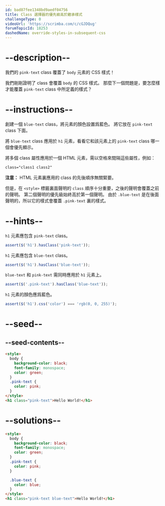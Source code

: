 ```yaml
---
id: bad87fee1348bd9aedf04756
title: Class 選擇器的優先級高於繼承樣式
challengeType: 0
videoUrl: 'https://scrimba.com/c/cGJDQug'
forumTopicId: 18253
dashedName: override-styles-in-subsequent-css
---
```


# --description--

我們的 `pink-text` class 覆蓋了 `body` 元素的 CSS 樣式！

我們剛剛證明了 class 會覆蓋 `body` 的 CSS 樣式。 那麼下一個問題是，要怎麼樣才能覆蓋 `pink-text` class 中所定義的樣式？

# --instructions--

創建一個 `blue-text` class，將元素的顏色設置爲藍色。 將它放在 `pink-text` class 下面。

將 `blue-text` class 應用於 `h1` 元素，看看它和該元素上的 `pink-text` class 哪一個會優先顯示。

將多個 class 屬性應用於一個 HTML 元素，需以空格來間隔這些屬性，例如：

```html
class="class1 class2"
```

**注意：** HTML 元素裏應用的 class 的先後順序無關緊要。

但是，在 `<style>` 標籤裏面聲明的 `class` 順序十分重要，之後的聲明會覆蓋之前的聲明。 第二個聲明的優先級始終高於第一個聲明。 由於 `.blue-text` 是在後面聲明的，所以它的樣式會覆蓋 `.pink-text` 裏的樣式。

# --hints--

`h1` 元素應包含 `pink-text` class。

```js
assert($('h1').hasClass('pink-text'));
```

`h1` 元素應包含 `blue-text` class。

```js
assert($('h1').hasClass('blue-text'));
```

`blue-text` 和 `pink-text` 需同時應用於 `h1` 元素上。

```js
assert($('.pink-text').hasClass('blue-text'));
```

`h1` 元素的顏色應爲藍色。

```js
assert($('h1').css('color') === 'rgb(0, 0, 255)');
```

# --seed--

## --seed-contents--

```html
<style>
  body {
    background-color: black;
    font-family: monospace;
    color: green;
  }
  .pink-text {
    color: pink;
  }
</style>
<h1 class="pink-text">Hello World!</h1>
```

# --solutions--

```html
<style>
  body {
    background-color: black;
    font-family: monospace;
    color: green;
  }
  .pink-text {
    color: pink;
  }

  .blue-text {
    color: blue;
  }  
</style>
<h1 class="pink-text blue-text">Hello World!</h1>
```

